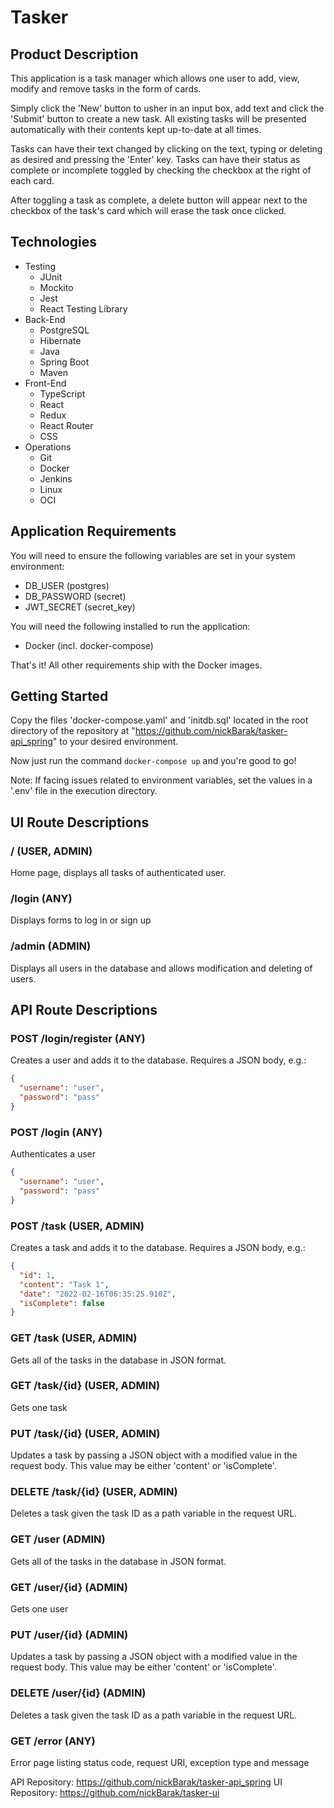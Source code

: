 # Tasker

## Product Description

This application is a task manager which allows one user to add, view, modify and remove tasks in the form of cards.

Simply click the 'New' button to usher in an input box, add text and click the 'Submit' button to create a new task. All existing tasks will be presented automatically with their contents kept up-to-date at all times.

Tasks can have their text changed by clicking on the text, typing or deleting as desired and pressing the 'Enter' key. Tasks can have their status as complete or incomplete toggled by checking the checkbox at the right of each card.

After toggling a task as complete, a delete button will appear next to the checkbox of the task's card which will erase the task once clicked.

## Technologies

- Testing
  - JUnit
  - Mockito
  - Jest
  - React Testing Library
- Back-End
  - PostgreSQL
  - Hibernate
  - Java
  - Spring Boot
  - Maven
- Front-End
  - TypeScript
  - React
  - Redux
  - React Router
  - CSS
- Operations
  - Git
  - Docker
  - Jenkins
  - Linux
  - OCI

## Application Requirements

You will need to ensure the following variables are set in your system environment:

- DB_USER (postgres)
- DB_PASSWORD (secret)
- JWT_SECRET (secret_key)

You will need the following installed to run the application:

- Docker (incl. docker-compose)

That's it! All other requirements ship with the Docker images.

## Getting Started

Copy the files 'docker-compose.yaml' and 'initdb.sql' located in the root directory of the repository at "https://github.com/nickBarak/tasker-api_spring" to your desired environment.

Now just run the command `docker-compose up` and you're good to go!

Note: If facing issues related to environment variables, set the values in a '.env' file in the execution directory.

## UI Route Descriptions

### / (USER, ADMIN)

Home page, displays all tasks of authenticated user.

### /login (ANY)

Displays forms to log in or sign up

### /admin (ADMIN)

Displays all users in the database and allows modification and deleting of users.

## API Route Descriptions

### POST /login/register (ANY)

Creates a user and adds it to the database. Requires a JSON body, e.g.:

```json
{
  "username": "user",
  "password": "pass"
}
```

### POST /login (ANY)

Authenticates a user

```json
{
  "username": "user",
  "password": "pass"
}
```

### POST /task (USER, ADMIN)

Creates a task and adds it to the database. Requires a JSON body, e.g.:

```json
{
  "id": 1,
  "content": "Task 1",
  "date": "2022-02-16T06:35:25.910Z",
  "isComplete": false
}
```

### GET /task (USER, ADMIN)

Gets all of the tasks in the database in JSON format.

### GET /task/{id} (USER, ADMIN)

Gets one task

### PUT /task/{id} (USER, ADMIN)

Updates a task by passing a JSON object with a modified value in the request body. This value may be either 'content' or 'isComplete'.

### DELETE /task/{id} (USER, ADMIN)

Deletes a task given the task ID as a path variable in the request URL.

### GET /user (ADMIN)

Gets all of the tasks in the database in JSON format.

### GET /user/{id} (ADMIN)

Gets one user

### PUT /user/{id} (ADMIN)

Updates a task by passing a JSON object with a modified value in the request body. This value may be either 'content' or 'isComplete'.

### DELETE /user/{id} (ADMIN)

Deletes a task given the task ID as a path variable in the request URL.

### GET /error (ANY)

Error page listing status code, request URI, exception type and message

API Repository: https://github.com/nickBarak/tasker-api_spring
UI Repository: https://github.com/nickBarak/tasker-ui
